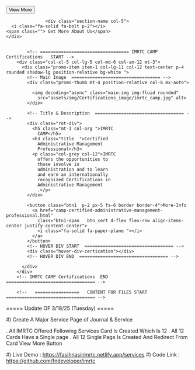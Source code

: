 <button class="btn1 p-2 px-5 fs-6">View More
<a href="index.html" class="btn1-span d-flex flex-row align-items-center justify-content-center">
<i class="fa-solid fa-paper-plane "></i>
</a>
</button>

                   <div class="section-name col-5">
      <i class="fa-solid fa-bolt p-2"></i>
    <span class=""> Get More About Us</span>
    </div>
  

            <!-- ================================== IMRTC CAMP Certifications   START -->
        <div class="col-xl-5 col-lg-5 col-md-6 col-sm-12 mt-3">
          <div class="promo-item item-1 col-lg-11 col-12 text-center p-4 rounded shadow-lg position-relative bg-white ">
            <!-- Main Image  ================================== -->
            <div class="promo-thumb mt-4 position-relative col-6 mx-auto">

              <img decoding="async" class="main-img img-fluid rounded"
                src="assets/img/Certifications_image/imrtc_camp.jpg" alt>
            </div>

            <!-- Title & Description  ================================== -->
            <div class="rot-div">
              <h5 class="mt-3 col-org ">IMRTC
                CAMP</h5>
              <h3 class="title  ">Certified
                Administrative Management
                Professional</h3>
              <p class="col-grey col-12">IMRTC
                offers the opportunities to
                those involve in
                administration and to learn
                and earn an internationally
                recognized Certifications in
                Administrative Management
                .</p>
            </div>

            <button class="btn1  p-2 px-5 fs-6 border border-4">More-Info
              <a href="camp-certified-administrative-management-professional.html"
                class="btn1-span   btn_cert d-flex flex-row align-items-center justify-content-center">
                <i class="fa-solid fa-paper-plane "></i>
              </a>
            </button>
            <!-- HOVER DIV START  ================================== -->
            <div class="hover-div-certication"></div>
            <!-- HOVER DIV END  ================================== -->

          </div>
        </div>
        <!-- IMRTC CAMP Certifications  END  ================================== -->

        <!--   =================   CONTENT FOR FILES START  ================================== -->

   <!doctype html>
<html lang="en">

<head>
  <!--  Required meta tags   ================================== -->
  <meta charset="utf-8">
  <meta name="viewport" content="width=device-width, initial-scale=1">
<!-- =================  TITLE ================= -->
  <title>Diploma-In-Internel-Audit </title>

  <!-- =================  FAVICON ================= -->
  <link rel="shortcut icon" href="assets/img/logo/logo.jpg" type="image/x-icon">
 <!-- =================   BOOTSTRAP CSS ================= -->
  <link href="https://cdn.jsdelivr.net/npm/bootstrap@5.3.2/dist/css/bootstrap.min.css" rel="stylesheet">
 <!-- =================   EXTERNEL FILE CSS ================= -->
  <link rel="stylesheet" href="css/style.css">
<!-- =================   FONT AWESOME CDN ================= -->
  <link rel="stylesheet" href="https://cdnjs.cloudflare.com/ajax/libs/font-awesome/6.7.2/css/all.min.css"
    integrity="sha512-Evv84Mr4kqVGRNSgIGL/F/aIDqQb7xQ2vcrdIwxfjThSH8CSR7PBEakCr51Ck+w+/U6swU2Im1vVX0SVk9ABhg=="
    crossorigin="anonymous" referrerpolicy="no-referrer" />
</head>

<body>
    <script src="https://cdn.jsdelivr.net/npm/bootstrap@5.3.2/dist/js/bootstrap.bundle.min.js"
  integrity="sha384-huZg9bUGuv6QJrfNkO1+pyoaOeOS6pMcb5/JPRtrWsyUZwaF9v+oERyURy7GA+ST"
  crossorigin="anonymous"></script>

  <!--  SWIPER CDN  -->
  <script src="https://cdn.jsdelivr.net/npm/swiper@11/swiper-element-bundle.min.js"></script>
  <!--  EXTERNEL FILE JS  -->
  <script src="js/app.js"></script>
  <!--  EXTERNEL FILE JS  -->

</body>

</html>
        <!--  CONTENT FOR FILES END  -->











===== Update OF 3/18/25 (Tuesday) =====

#) Create A Major Service Page of Journal & Service

. All IMRTC Offered Following Services Card Is Created Which Is 12
. All 12 Cards Have a Single page 
. All 12 Single Page Is Created And Redirect From Card View More Button


#) Live Demo : https://fasihnasirimrtc.netlify.app/services
#) Code Link : https://github.com/fndeveloper/imrtc